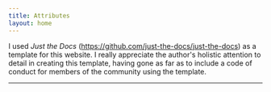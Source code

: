 ```yaml
---
title: Attributes
layout: home
---
```


 I used *Just the Docs* (https://github.com/just-the-docs/just-the-docs) as a template for this website. I really appreciate the author's holistic attention to detail in creating this template, having gone as far as to include a code of conduct for members of the community using the template.

----